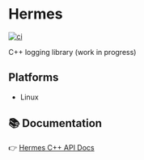 # Hermes

[![ci](https://github.com/otuncer1/Hermes/actions/workflows/gcc-release.yml/badge.svg)](https://github.com/otuncer1/Hermes/actions/workflows/gcc-release.yml)&nbsp;


C++ logging library (work in progress)

## Platforms
* Linux

## 📚 Documentation

👉 [Hermes C++ API Docs](https://onurtuncer1.github.io/Hermes/)



